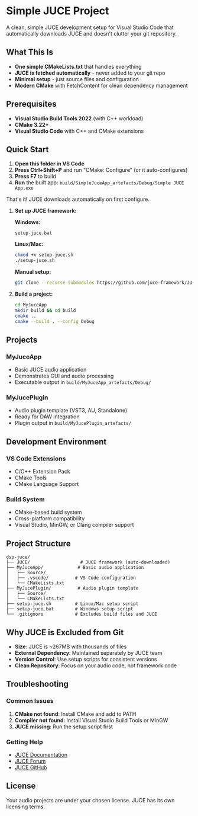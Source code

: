 # Simple JUCE Project

A clean, simple JUCE development setup for Visual Studio Code that automatically downloads JUCE and doesn't
clutter your git repository.

## What This Is

- **One simple CMakeLists.txt** that handles everything
- **JUCE is fetched automatically** - never added to your git repo
- **Minimal setup** - just source files and configuration
- **Modern CMake** with FetchContent for clean dependency management

## Prerequisites

- **Visual Studio Build Tools 2022** (with C++ workload)
- **CMake 3.22+**
- **Visual Studio Code** with C++ and CMake extensions

## Quick Start

1. **Open this folder in VS Code**
2. **Press Ctrl+Shift+P** and run "CMake: Configure" (or it auto-configures)
3. **Press F7** to build
4. **Run** the built app: `build/SimpleJuceApp_artefacts/Debug/Simple JUCE App.exe`

That's it! JUCE downloads automatically on first configure.

1. **Set up JUCE framework:**

    **Windows:**

    ```batch
    setup-juce.bat
    ```

    **Linux/Mac:**

    ```bash
    chmod +x setup-juce.sh
    ./setup-juce.sh
    ```

    **Manual setup:**

    ```bash
    git clone --recurse-submodules https://github.com/juce-framework/JUCE.git
    ```

2. **Build a project:**

    ```bash
    cd MyJuceApp
    mkdir build && cd build
    cmake ..
    cmake --build . --config Debug
    ```

## Projects

### MyJuceApp

- Basic JUCE audio application
- Demonstrates GUI and audio processing
- Executable output in `build/MyJuceApp_artefacts/Debug/`

### MyJucePlugin

- Audio plugin template (VST3, AU, Standalone)
- Ready for DAW integration
- Plugin output in `build/MyJucePlugin_artefacts/`

## Development Environment

### VS Code Extensions

- C/C++ Extension Pack
- CMake Tools
- CMake Language Support

### Build System

- CMake-based build system
- Cross-platform compatibility
- Visual Studio, MinGW, or Clang compiler support

## Project Structure

```text
dsp-juce/
├── JUCE/                   # JUCE framework (auto-downloaded)
├── MyJuceApp/             # Basic audio application
│   ├── Source/
│   ├── .vscode/          # VS Code configuration
│   └── CMakeLists.txt
├── MyJucePlugin/          # Audio plugin template
│   ├── Source/
│   └── CMakeLists.txt
├── setup-juce.sh         # Linux/Mac setup script
├── setup-juce.bat        # Windows setup script
└── .gitignore            # Excludes build files and JUCE
```

## Why JUCE is Excluded from Git

- **Size**: JUCE is ~267MB with thousands of files
- **External Dependency**: Maintained separately by JUCE team
- **Version Control**: Use setup scripts for consistent versions
- **Clean Repository**: Focus on your audio code, not framework code

## Troubleshooting

### Common Issues

1. **CMake not found**: Install CMake and add to PATH
2. **Compiler not found**: Install Visual Studio Build Tools or MinGW
3. **JUCE missing**: Run the setup script first

### Getting Help

- [JUCE Documentation](https://docs.juce.com/)
- [JUCE Forum](https://forum.juce.com/)
- [JUCE GitHub](https://github.com/juce-framework/JUCE)

## License

Your audio projects are under your chosen license. JUCE has its own licensing terms.
